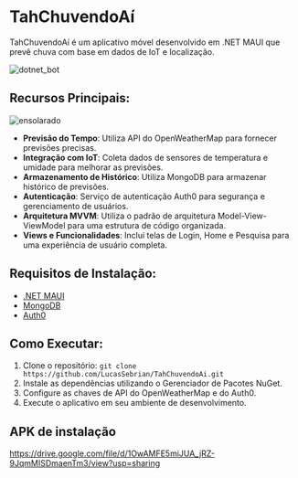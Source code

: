 # TahChuvendoAí
TahChuvendoAí é um aplicativo móvel desenvolvido em .NET MAUI que prevê chuva com base em dados de IoT e localização.

![dotnet_bot](https://github.com/LucasSebrian/TahChuvendoAi/assets/40295405/355735d2-d07e-4d60-b9b0-bb097468b6c2)

## Recursos Principais:
![ensolarado](https://github.com/LucasSebrian/TahChuvendoAi/assets/40295405/7cce37ea-cd8c-4e14-84be-e2836d38c1f9)

- **Previsão do Tempo**: Utiliza API do OpenWeatherMap para fornecer previsões precisas.
- **Integração com IoT**: Coleta dados de sensores de temperatura e umidade para melhorar as previsões.
- **Armazenamento de Histórico**: Utiliza MongoDB para armazenar histórico de previsões.
- **Autenticação**: Serviço de autenticação Auth0 para segurança e gerenciamento de usuários.
- **Arquitetura MVVM**: Utiliza o padrão de arquitetura Model-View-ViewModel para uma estrutura de código organizada.
- **Views e Funcionalidades**: Inclui telas de Login, Home e Pesquisa para uma experiência de usuário completa.

## Requisitos de Instalação:
- [.NET MAUI](https://github.com/dotnet/maui)
- [MongoDB](https://www.mongodb.com/)
- [Auth0](https://auth0.com/)

## Como Executar:
1. Clone o repositório: `git clone https://github.com/LucasSebrian/TahChuvendoAi.git`
2. Instale as dependências utilizando o Gerenciador de Pacotes NuGet.
3. Configure as chaves de API do OpenWeatherMap e do Auth0.
4. Execute o aplicativo em seu ambiente de desenvolvimento.

## APK de instalação 
https://drive.google.com/file/d/1OwAMFE5miJUA_jRZ-9JqmMISDmaenTm3/view?usp=sharing
